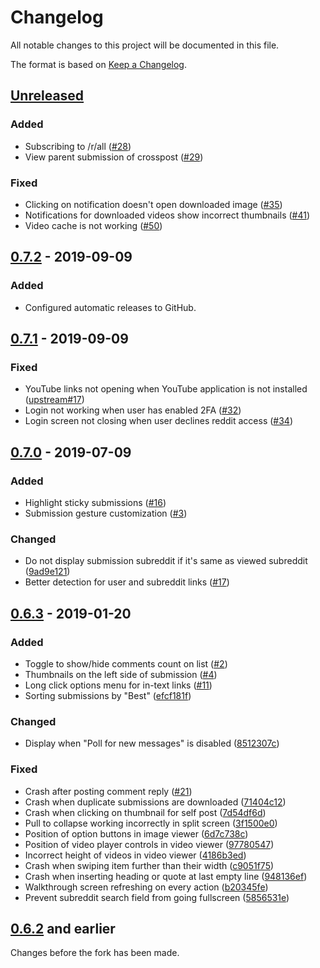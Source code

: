 # Changelog
All notable changes to this project will be documented in this file.

The format is based on [Keep a Changelog](https://keepachangelog.com/en/1.0.0/).

## [Unreleased]
### Added
- Subscribing to /r/all ([#28](https://github.com/Tunous/Dank/pull/28))
- View parent submission of crosspost ([#29](https://github.com/Tunous/Dank/pull/29))

### Fixed
- Clicking on notification doesn't open downloaded image ([#35](https://github.com/Tunous/Dank/pull/35))
- Notifications for downloaded videos show incorrect thumbnails ([#41](https://github.com/Tunous/Dank/pull/41))
- Video cache is not working ([#50](https://github.com/Tunous/Dank/pull/50))

## [0.7.2] - 2019-09-09
### Added
- Configured automatic releases to GitHub.

## [0.7.1] - 2019-09-09
### Fixed
- YouTube links not opening when YouTube application is not installed ([upstream#17](https://github.com/saket/Dank/pull/17))
- Login not working when user has enabled 2FA ([#32](https://github.com/Tunous/Dank/pull/32))
- Login screen not closing when user declines reddit access ([#34](https://github.com/Tunous/Dank/pull/34))

## [0.7.0] - 2019-07-09
### Added
- Highlight sticky submissions ([#16](https://github.com/Tunous/Dank/pull/16))
- Submission gesture customization ([#3](https://github.com/Tunous/Dank/pull/3))

### Changed
- Do not display submission subreddit if it's same as viewed subreddit ([9ad9e121](https://github.com/Tunous/Dank/commit/9ad9e121a2e7633e01c49c1ebf6e1b9dd114a2f0))
- Better detection for user and subreddit links ([#17](https://github.com/Tunous/Dank/pull/17))

## [0.6.3] - 2019-01-20
### Added
- Toggle to show/hide comments count on list ([#2](https://github.com/Tunous/Dank/pull/2))
- Thumbnails on the left side of submission ([#4](https://github.com/Tunous/Dank/pull/4))
- Long click options menu for in-text links ([#11](https://github.com/Tunous/Dank/pull/11))
- Sorting submissions by "Best" ([efcf181f](https://github.com/Tunous/Dank/commit/efcf181f3bd7952aa9c45c035b39bd91c26d748a))

### Changed
- Display when "Poll for new messages" is disabled ([8512307c](https://github.com/Tunous/Dank/commit/8512307cc1bb47129e674c14e6a4219beaba032a))

### Fixed
- Crash after posting comment reply ([#21](https://github.com/Tunous/Dank/pull/21))
- Crash when duplicate submissions are downloaded ([71404c12](https://github.com/Tunous/Dank/commit/71404c12fe8cee3c8770287ebef5eff52c10d724))
- Crash when clicking on thumbnail for self post ([7d54df6d](https://github.com/Tunous/Dank/commit/7d54df6dc2ed96a16a549b3ac130e53105008244))
- Pull to collapse working incorrectly in split screen ([3f1500e0](https://github.com/Tunous/Dank/commit/3f1500e0b2218f31c5a8e592082a7b8d646ca271))
- Position of option buttons in image viewer ([6d7c738c](https://github.com/Tunous/Dank/commit/6d7c738cfefbad7776f2a311770182bef6b6c6f3))
- Position of video player controls in video viewer ([97780547](https://github.com/Tunous/Dank/commit/97780547b69ab4a4c72a8be8303323f073b745b1))
- Incorrect height of videos in video viewer ([4186b3ed](https://github.com/Tunous/Dank/commit/4186b3ed2467318a3b27113a65bc791ec6c9ff8a))
- Crash when swiping item further than their width ([c9051f75](https://github.com/Tunous/Dank/commit/c9051f7586419a4bef0e856c18cb70831d43839b))
- Crash when inserting heading or quote at last empty line ([948136ef](https://github.com/Tunous/Dank/commit/948136eff59987fb68c334c1829d48d8c60123eb))
- Walkthrough screen refreshing on every action ([b20345fe](https://github.com/Tunous/Dank/commit/b20345fedfe4ee3ec4d9dc799c09c7d385db5a37))
- Prevent subreddit search field from going fullscreen ([5856531e](https://github.com/Tunous/Dank/commit/5856531e15f19e366f9556802dd90c00087d2d8e))

## [0.6.2] and earlier
Changes before the fork has been made.

[Unreleased]: https://github.com/Tunous/Dank/compare/0.7.2...HEAD
[0.7.2]: https://github.com/Tunous/Dank/compare/0.7.1...0.7.2
[0.7.1]: https://github.com/Tunous/Dank/compare/0.7.0...0.7.1
[0.7.0]: https://github.com/Tunous/Dank/compare/0.6.3...0.7.0
[0.6.3]: https://github.com/Tunous/Dank/compare/0.6.2...0.6.3
[0.6.2]: https://github.com/Tunous/Dank/releases/tag/0.6.2
